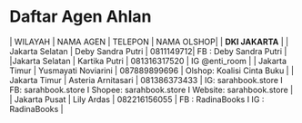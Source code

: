 # Daftar Agen Ahlan

| WILAYAH |	NAMA AGEN |	TELEPON |	NAMA OLSHOP|
| **DKI JAKARTA** |
| Jakarta Selatan |	Deby Sandra Putri |	0811149712|	FB : Deby Sandra Putri |
|Jakarta Selatan | Kartika Putri	| 081316317520 | IG @enti_room |
| Jakarta Timur	| Yusmayati Noviarini	| 087889899696	| Olshop: Koalisi Cinta Buku |
| Jakarta Timur |	Asteria Arnitasari |	081386373433	| IG: sarahbook.store I FB: sarahbook.store I Shopee: sarahbook.store I Website: sarahbook.store |
| Jakarta Pusat |	Lily Ardas | 082216156055 |	FB : RadinaBooks I IG : RadinaBooks |
